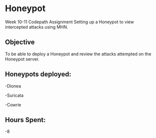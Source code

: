 # Honeypot
Week 10-11 Codepath Assignment
Setting up a Honeypot to view intercepted attacks using MHN.

## Objective
To be able to deploy a Honeypot and review the attacks attempted on the Honeypot server.

## Honeypots deployed:
-Dionea

-Suricata

-Cowrie

## Hours Spent:
-8
